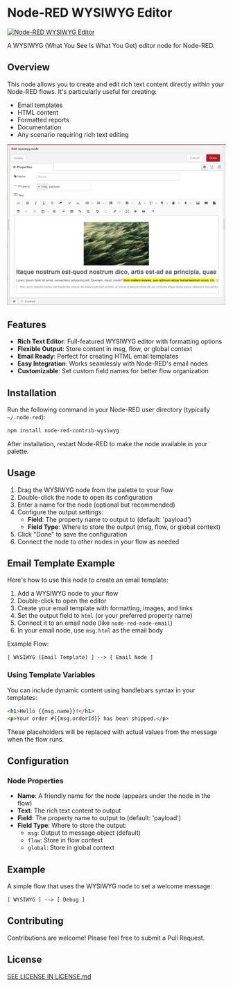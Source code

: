 # Node-RED WYSIWYG Editor

[![Node-RED WYSIWYG Editor](https://img.shields.io/badge/Node--RED-WYSIWYG%20Editor-red)](https://flows.nodered.org/node/node-red-contrib-wysiwyg)

A WYSIWYG (What You See Is What You Get) editor node for Node-RED.

## Overview

This node allows you to create and edit rich text content directly within your Node-RED flows. It's particularly useful for creating:

- Email templates
- HTML content
- Formatted reports
- Documentation
- Any scenario requiring rich text editing

![WYSIWYG Editor Node](screenshots/2025-06-20.png)

## Features

- **Rich Text Editor**: Full-featured WYSIWYG editor with formatting options
- **Flexible Output**: Store content in msg, flow, or global context
- **Email Ready**: Perfect for creating HTML email templates
- **Easy Integration**: Works seamlessly with Node-RED's email nodes
- **Customizable**: Set custom field names for better flow organization

## Installation

Run the following command in your Node-RED user directory (typically `~/.node-red`):

```bash
npm install node-red-contrib-wysiwyg
```

After installation, restart Node-RED to make the node available in your palette.

## Usage

1. Drag the WYSIWYG node from the palette to your flow
2. Double-click the node to open its configuration
3. Enter a name for the node (optional but recommended)
4. Configure the output settings:
   - **Field**: The property name to output to (default: 'payload')
   - **Field Type**: Where to store the output (msg, flow, or global context)
5. Click "Done" to save the configuration
6. Connect the node to other nodes in your flow as needed

## Email Template Example

Here's how to use this node to create an email template:

1. Add a WYSIWYG node to your flow
2. Double-click to open the editor
3. Create your email template with formatting, images, and links
4. Set the output field to `html` (or your preferred property name)
5. Connect it to an email node (like `node-red-node-email`)
6. In your email node, use `msg.html` as the email body

Example Flow:

```
[ WYSIWYG (Email Template) ] --> [ Email Node ]
```

### Using Template Variables

You can include dynamic content using handlebars syntax in your templates:

```html
<h1>Hello {{msg.name}}!</h1>
<p>Your order #{{msg.orderId}} has been shipped.</p>
```

These placeholders will be replaced with actual values from the message when the flow runs.

## Configuration

### Node Properties

- **Name**: A friendly name for the node (appears under the node in the flow)
- **Text**: The rich text content to output
- **Field**: The property name to output to (default: 'payload')
- **Field Type**: Where to store the output:
  - `msg`: Output to message object (default)
  - `flow`: Store in flow context
  - `global`: Store in global context

## Example

A simple flow that uses the WYSIWYG node to set a welcome message:

```
[ WYSIWYG ] --> [ Debug ]
```

## Contributing

Contributions are welcome! Please feel free to submit a Pull Request.

## License

[SEE LICENSE IN LICENSE.md](LICENSE.md)
